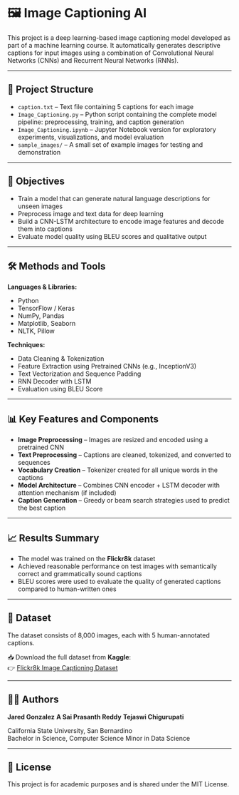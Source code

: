 # 🖼️ Image Captioning AI

This project is a deep learning-based image captioning model developed as part of a machine learning course. It automatically generates descriptive captions for input images using a combination of Convolutional Neural Networks (CNNs) and Recurrent Neural Networks (RNNs).

---

## 📁 Project Structure

- `caption.txt` – Text file containing 5 captions for each image  
- `Image_Captioning.py` – Python script containing the complete model pipeline: preprocessing, training, and caption generation  
- `Image_Captioning.ipynb` – Jupyter Notebook version for exploratory experiments, visualizations, and model evaluation  
- `sample_images/` – A small set of example images for testing and demonstration  

---

## 🧪 Objectives

- Train a model that can generate natural language descriptions for unseen images  
- Preprocess image and text data for deep learning  
- Build a CNN-LSTM architecture to encode image features and decode them into captions  
- Evaluate model quality using BLEU scores and qualitative output  

---

## 🛠️ Methods and Tools

**Languages & Libraries:**
- Python  
- TensorFlow / Keras  
- NumPy, Pandas  
- Matplotlib, Seaborn  
- NLTK, Pillow  

**Techniques:**
- Data Cleaning & Tokenization  
- Feature Extraction using Pretrained CNNs (e.g., InceptionV3)  
- Text Vectorization and Sequence Padding  
- RNN Decoder with LSTM  
- Evaluation using BLEU Score  

---

## 📊 Key Features and Components

- **Image Preprocessing** – Images are resized and encoded using a pretrained CNN  
- **Text Preprocessing** – Captions are cleaned, tokenized, and converted to sequences  
- **Vocabulary Creation** – Tokenizer created for all unique words in the captions  
- **Model Architecture** – Combines CNN encoder + LSTM decoder with attention mechanism (if included)  
- **Caption Generation** – Greedy or beam search strategies used to predict the best caption  

---

## 📈 Results Summary

- The model was trained on the **Flickr8k** dataset  
- Achieved reasonable performance on test images with semantically correct and grammatically sound captions  
- BLEU scores were used to evaluate the quality of generated captions compared to human-written ones  

---

## 📂 Dataset

The dataset consists of 8,000 images, each with 5 human-annotated captions.

📥 Download the full dataset from **Kaggle**:  
👉 [Flickr8k Image Captioning Dataset](https://www.kaggle.com/datasets/adityajn105/flickr8k)



---

## 👨‍💻 Authors

**Jared Gonzalez**
**A Sai Prasanth Reddy**
**Tejaswi Chigurupati**


California State University, San Bernardino  
Bachelor in Science, Computer Science 
Minor in Data Science  

---

## 📃 License

This project is for academic purposes and is shared under the MIT License.




